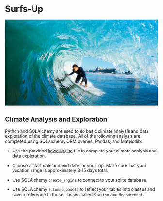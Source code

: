 # Surfs-Up
![surfs](Images/surfs-up.png)

## Climate Analysis and Exploration
Python and SQLAlchemy are used to do basic climate analysis and data exploration of the climate database. All of the following analysis are completed using SQLAlchemy ORM queries, Pandas, and Matplotlib:
* Use the provided [hawaii.sqlite](Resources/hawaii.sqlite) file to complete your climate analysis and data exploration.

* Choose a start date and end date for your trip. Make sure that your vacation range is approximately 3-15 days total.

* Use SQLAlchemy `create_engine` to connect to your sqlite database.

* Use SQLAlchemy `automap_base()` to reflect your tables into classes and save a reference to those classes called `Station` and `Measurement`.



